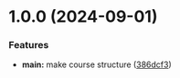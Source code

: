 # 1.0.0 (2024-09-01)


### Features

* **main:** make course structure ([386dcf3](https://github.com/trseidaliev/os-intro/commit/386dcf33606ce8ad80c6dbb002a5ef2c5a67d1c3))




